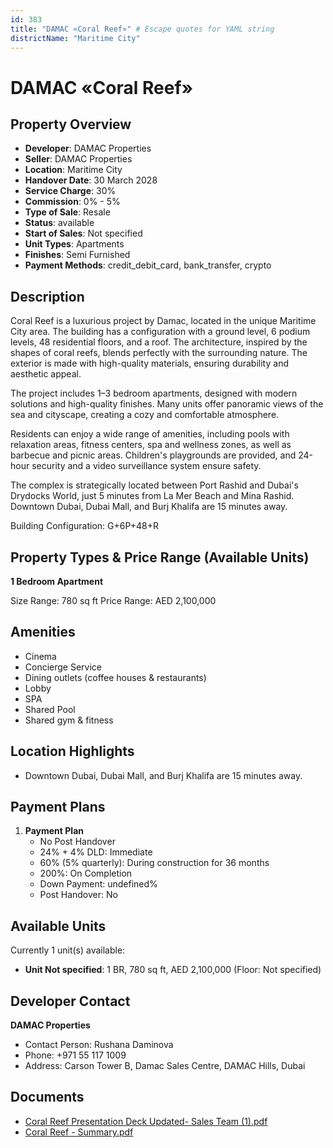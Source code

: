 ```yaml
---
id: 383
title: "DAMAC «Coral Reef»" # Escape quotes for YAML string
districtName: "Maritime City"
---
```


# DAMAC «Coral Reef»

## Property Overview
- **Developer**: DAMAC Properties
- **Seller**: DAMAC Properties
- **Location**: Maritime City
- **Handover Date**: 30 March 2028
- **Service Charge**: 30%
- **Commission**: 0% - 5%
- **Type of Sale**: Resale
- **Status**: available
- **Start of Sales**: Not specified
- **Unit Types**: Apartments
- **Finishes**: Semi Furnished
- **Payment Methods**: credit_debit_card, bank_transfer, crypto

## Description
Coral Reef is a luxurious project by Damac, located in the unique Maritime City area. The building has a configuration with a ground level, 6 podium levels, 48 residential floors, and a roof. The architecture, inspired by the shapes of coral reefs, blends perfectly with the surrounding nature. The exterior is made with high-quality materials, ensuring durability and aesthetic appeal.

The project includes 1–3 bedroom apartments, designed with modern solutions and high-quality finishes. Many units offer panoramic views of the sea and cityscape, creating a cozy and comfortable atmosphere.

Residents can enjoy a wide range of amenities, including pools with relaxation areas, fitness centers, spa and wellness zones, as well as barbecue and picnic areas. Children's playgrounds are provided, and 24-hour security and a video surveillance system ensure safety.

The complex is strategically located between Port Rashid and Dubai's Drydocks World, just 5 minutes from La Mer Beach and Mina Rashid. Downtown Dubai, Dubai Mall, and Burj Khalifa are 15 minutes away.

Building Configuration: G+6P+48+R

## Property Types & Price Range (Available Units)
**1 Bedroom Apartment**

Size Range: 780 sq ft
Price Range: AED 2,100,000

## Amenities
- Cinema
- Concierge Service
- Dining outlets  (coffee houses & restaurants)
- Lobby
- SPA
- Shared Pool
- Shared gym & fitness

## Location Highlights
- Downtown Dubai, Dubai Mall, and Burj Khalifa are 15 minutes away.

## Payment Plans
1. **Payment Plan**
   - No Post Handover
   - 24% + 4% DLD: Immediate
   - 60% (5% quarterly): During construction for 36 months
   - 200%: On Completion
   - Down Payment: undefined%
   - Post Handover: No

## Available Units
Currently 1 unit(s) available:
- **Unit Not specified**: 1 BR, 780 sq ft, AED 2,100,000 (Floor: Not specified)

## Developer Contact
**DAMAC Properties**
- Contact Person: Rushana Daminova
- Phone: +971 55 117 1009
- Address: Carson Tower B, Damac Sales Centre, DAMAC Hills, Dubai

## Documents
- [Coral Reef Presentation Deck Updated- Sales Team (1).pdf](https://cdn.geniemap.net/2023/08/14/SYnbd1xIihud31wd3EYgnPLw4JO33hfaEB3uOejO.pdf)
- [Coral Reef - Summary.pdf](https://cdn.geniemap.net/2023/08/14/zVJ3JQNBFpEwByNNyMO2aubVRnfRF2Gn8kOyGDou.pdf)
